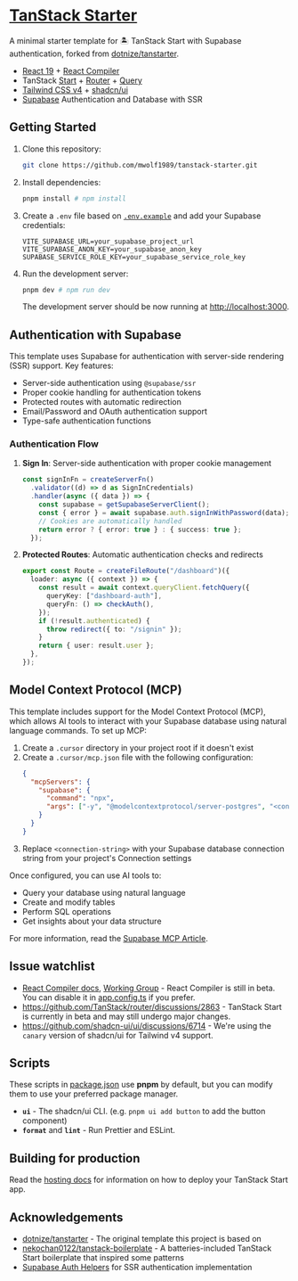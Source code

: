 # [TanStack Starter](https://github.com/mwolf1989/tanstack-starter)

A minimal starter template for 🏝️ TanStack Start with Supabase authentication, forked from [dotnize/tanstarter](https://github.com/dotnize/tanstarter).

- [React 19](https://react.dev) + [React Compiler](https://react.dev/learn/react-compiler)
- TanStack [Start](https://tanstack.com/start/latest) + [Router](https://tanstack.com/router/latest) + [Query](https://tanstack.com/query/latest)
- [Tailwind CSS v4](https://tailwindcss.com/) + [shadcn/ui](https://ui.shadcn.com/)
- [Supabase](https://supabase.com/) Authentication and Database with SSR

## Getting Started

1. Clone this repository:
   ```bash
   git clone https://github.com/mwolf1989/tanstack-starter.git
   ```

2. Install dependencies:
   ```bash
   pnpm install # npm install
   ```

3. Create a `.env` file based on [`.env.example`](./.env.example) and add your Supabase credentials:
   ```env
   VITE_SUPABASE_URL=your_supabase_project_url
   VITE_SUPABASE_ANON_KEY=your_supabase_anon_key
   SUPABASE_SERVICE_ROLE_KEY=your_supabase_service_role_key
   ```

4. Run the development server:
   ```bash
   pnpm dev # npm run dev
   ```
   The development server should be now running at [http://localhost:3000](http://localhost:3000).

## Authentication with Supabase

This template uses Supabase for authentication with server-side rendering (SSR) support. Key features:

- Server-side authentication using `@supabase/ssr`
- Proper cookie handling for authentication tokens
- Protected routes with automatic redirection
- Email/Password and OAuth authentication support
- Type-safe authentication functions

### Authentication Flow

1. **Sign In**: Server-side authentication with proper cookie management
   ```typescript
   const signInFn = createServerFn()
     .validator((d) => d as SignInCredentials)
     .handler(async ({ data }) => {
       const supabase = getSupabaseServerClient();
       const { error } = await supabase.auth.signInWithPassword(data);
       // Cookies are automatically handled
       return error ? { error: true } : { success: true };
     });
   ```

2. **Protected Routes**: Automatic authentication checks and redirects
   ```typescript
   export const Route = createFileRoute("/dashboard")({
     loader: async ({ context }) => {
       const result = await context.queryClient.fetchQuery({
         queryKey: ["dashboard-auth"],
         queryFn: () => checkAuth(),
       });
       if (!result.authenticated) {
         throw redirect({ to: "/signin" });
       }
       return { user: result.user };
     },
   });
   ```

## Model Context Protocol (MCP)

This template includes support for the Model Context Protocol (MCP), which allows AI tools to interact with your Supabase database using natural language commands. To set up MCP:

1. Create a `.cursor` directory in your project root if it doesn't exist
2. Create a `.cursor/mcp.json` file with the following configuration:
   ```json
   {
     "mcpServers": {
       "supabase": {
         "command": "npx",
         "args": ["-y", "@modelcontextprotocol/server-postgres", "<connection-string>"]
       }
     }
   }
   ```
3. Replace `<connection-string>` with your Supabase database connection string from your project's Connection settings

Once configured, you can use AI tools to:
- Query your database using natural language
- Create and modify tables
- Perform SQL operations
- Get insights about your data structure

For more information, read the [Supabase MCP Article](https://supabase.com/docs/guides/getting-started/mcp?queryGroups=os&os=mac).

## Issue watchlist

- [React Compiler docs](https://react.dev/learn/react-compiler), [Working Group](https://github.com/reactwg/react-compiler/discussions) - React Compiler is still in beta. You can disable it in [app.config.ts](./app.config.ts#L15) if you prefer.
- https://github.com/TanStack/router/discussions/2863 - TanStack Start is currently in beta and may still undergo major changes.
- https://github.com/shadcn-ui/ui/discussions/6714 - We're using the `canary` version of shadcn/ui for Tailwind v4 support.

## Scripts

These scripts in [package.json](./package.json#L5) use **pnpm** by default, but you can modify them to use your preferred package manager.

- **`ui`** - The shadcn/ui CLI. (e.g. `pnpm ui add button` to add the button component)
- **`format`** and **`lint`** - Run Prettier and ESLint.

## Building for production

Read the [hosting docs](https://tanstack.com/start/latest/docs/framework/react/hosting) for information on how to deploy your TanStack Start app.

## Acknowledgements

- [dotnize/tanstarter](https://github.com/dotnize/tanstarter) - The original template this project is based on
- [nekochan0122/tanstack-boilerplate](https://github.com/nekochan0122/tanstack-boilerplate) - A batteries-included TanStack Start boilerplate that inspired some patterns
- [Supabase Auth Helpers](https://supabase.com/docs/guides/auth/auth-helpers/nextjs) for SSR authentication implementation
